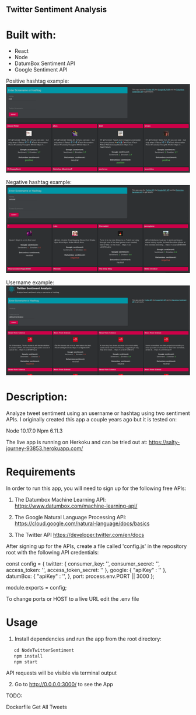 ## Twitter Sentiment Analysis

# Built with:

- React
- Node
- DatumBox Sentiment API
- Google Sentiment API

Positive hashtag example:
![demo1](demo1.png)

Negative hashtag example:
![demo2](demo2.png)

Username example:
![demo3](demo3.png)


# Description:

Analyze tweet sentiment using an username or hashtag using two sentiment APIs. I originally created this app a couple years ago but it is tested on:

Node 10.17.0
Npm  6.11.3

The live app is running on Herkoku and can be tried out at: 
https://salty-journey-93853.herokuapp.com/

# Requirements

In order to run this app, you will need to sign up for the following free APIs:

1. The Datumbox Machine Learning API:
 https://www.datumbox.com/machine-learning-api/ 

2. The Google Natural Language Processing API:
   https://cloud.google.com/natural-language/docs/basics

3. The Twitter API https://developer.twitter.com/en/docs


After signing up for the APIs, create a file called 'config.js' in the repository root with the following API credentials:

const config = {
  twitter: {
    consumer_key: '',
    consumer_secret: '',
    access_token: '',
    access_token_secret: ''
  },
  google: {
    "apiKey" : ''
  },
  datumBox: {
    "apiKey" : '',
  },
  port: process.env.PORT || 3000
};

module.exports = config;

To change ports or HOST to a live URL edit the .env file

# Usage


1. Install dependencies and run the app from the root directory: 
```
   cd NodeTwitterSentiment
   npm install
   npm start
```

API requests will be visible via terminal output

2. Go to http://0.0.0.0:3000/ to see the App


TODO:

Dockerfile
Get All Tweets
